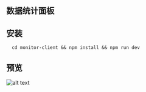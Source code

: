 <!--
 * @Author: gaowei1012 gyb2020018@163.com
 * @Date: 2025-04-08 10:58:52
 * @LastEditors: gaowei1012 gyb2020018@163.com
 * @LastEditTime: 2025-04-08 14:02:25
 * @FilePath: /monitor-client/README.md
 * @Description: 这是默认设置,请设置`customMade`, 打开koroFileHeader查看配置 进行设置: https://github.com/OBKoro1/koro1FileHeader/wiki/%E9%85%8D%E7%BD%AE
-->
## 数据统计面板

## 安装

```base
  cd monitor-client && npm install && npm run dev
```


## 预览

![alt text](image.png)
